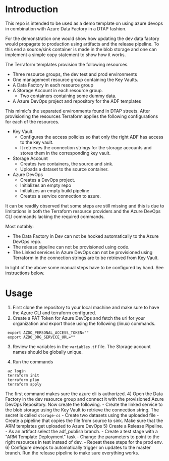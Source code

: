 # Introduction 

This repo is intended to be used as a demo template on using azure devops in
combination with Azure Data Factory in a DTAP fashion.

For the demonstration one would show how updating the dev data factory would
propagate to production using artifacts and the release pipeline.
To this end a source/sink container is made in the blob storage 
and one can implement a simple copy statement to show how it works. 

The Terraform templates provision the following resources.
 - Three resource groups, the dev test and prod environments
 - One management resource group containing the Key Vaults.
 - A Data Factory in each resource group 
 - A Storage Account in each resource group.
 	- Two containers containing some dummy data.
 - A Azure DevOps project and repository for the ADF templates

This mimic's the separated environments found in DTAP streets. 
After provisioning the resources Terraform applies the following 
configurations for each of the resources.
 - Key Vault. 
 	- Configures the access policies so that only the right ADF has access
	  to the key vault.
	- It retrieves the connection strings for the storage accounts and
	  stores them in the corresponding key vault.
 - Storage Account
 	- Creates two containers, the source and sink.
	- Uploads a dataset to the source container. 
 - Azure DevOps 
 	- Creates a DevOps project.
	- Initializes an empty repo
	- Initializes an empty build pipeline 
	- Creates a service connection to azure. 

It can be readily observed that some steps are still missing and this is due to 
limitations in both the Terraform resource providers and the Azure DevOps CLI
commands lacking the required commands. 

Most notably:
 - The Data Factory in Dev can not be hooked automatically to the Azure DevOps
   repo.
 - The release pipeline can not be provisioned using code. 
 - The Linked services in Azure DevOps can not be provisioned using Terraform in
   the connection strings are to be retrieved from Key Vault. 

In light of the above some manual steps have to be configured by hand.
See instructions below. 

# Usage 

 1) First clone the repository to your local machine and make sure to have the
 Azure CLI and terraform configured.
 2) Create a PAT Token for Azure DevOps and fetch the url for your organization
 and export those using the following (linux) commands. 
 ```{shell} 
  export AZDO_PERSONAL_ACCESS_TOKEN="" 
  export AZDO_ORG_SERVICE_URL=""
 
 ```
 3) Review the variables in the `variables.tf` file. The Storage account names
 should be globally unique. 
 
 4) Run the commands 
 ```{shell} 
  az login
  terraform init 
  terraform plan 
  terraform apply
 ```
 The first command makes sure the azure cli is authorized. 
 4) Open the Data Factory in the dev resource group and connect it with the
 provisioned Azure DevOps Repository.
 Now create the following.
 	- Create the linked service to the blob storage using the Key Vault to
	  retrieve the connection string. The secret is called `storage-cs`
	- Create two datasets using the uploaded file 
	- Create a pipeline that copies the file from source to sink. 
 Make sure that the ARM templates get uploaded to Azure DevOps 
 5) Create a Release Pipeline.
 	- As an artifact select the adf\_publish branch. 
	- Create a test stage with a "ARM Template Deployment" task
	- Change the parameters to point to the right resources in test instead
	  of dev.
	- Repeat these steps for the prod env. 
 6) Configure devops to automatically trigger on updates to the master branch.
    Run the release pipeline to make sure everything works. 

